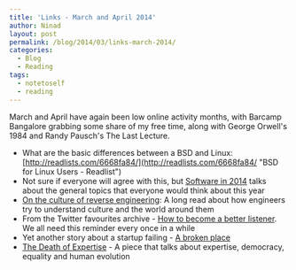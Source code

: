 ```yaml
---
title: 'Links - March and April 2014'
author: Ninad
layout: post
permalink: /blog/2014/03/links-march-2014/
categories:
  - Blog
  - Reading
tags:
  - notetoself
  - reading
---
```

March and April have again been low online activity months, with Barcamp Bangalore grabbing some share of my free time, along with George Orwell's 1984 and Randy Pausch's The Last Lecture.

  * What are the basic differences between a BSD and Linux: [http://readlists.com/6668fa84/](http://readlists.com/6668fa84/ "BSD for Linux Users - Readlist")
  * Not sure if everyone will agree with this, but [Software in 2014](https://www.tbray.org/ongoing/When/201x/2014/01/01/Software-in-2014 "Software in 2014") talks about the general topics that everyone would think about this year
  * [On the culture of reverse engineering](https://medium.com/anthropology-and-algorithms/d9f5bae87812 "On reverse engineering"): A long read about how engineers try to understand culture and the world around them
  * From the Twitter favourites archive - [How to become a better listener](http://helloarchenemy.tumblr.com/post/47130079522/some-tips-on-how-to-be-a-better-listener "How to become a better listener"). We all need this reminder every once in a while
  * Yet another story about a startup failing - [A broken place](http://www.fastcompany.com/3028159/a-broken-place-better-place "A Broken Place")
  * [The Death of Expertise](http://thefederalist.com/2014/01/17/the-death-of-expertise/ "The Death of Expertise") - A piece that talks about expertise, democracy, equality and human evolution
